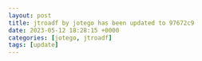 ```yaml
---
layout: post
title: jtroadf by jotego has been updated to 97672c9
date: 2023-05-12 18:28:15 +0000
categories: [jotego, jtroadf]
tags: [update]
---
```


